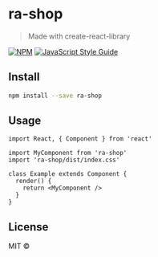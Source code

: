 # ra-shop

> Made with create-react-library

[![NPM](https://img.shields.io/npm/v/ra-shop.svg)](https://www.npmjs.com/package/ra-shop) [![JavaScript Style Guide](https://img.shields.io/badge/code_style-standard-brightgreen.svg)](https://standardjs.com)

## Install

```bash
npm install --save ra-shop
```

## Usage

```tsx
import React, { Component } from 'react'

import MyComponent from 'ra-shop'
import 'ra-shop/dist/index.css'

class Example extends Component {
  render() {
    return <MyComponent />
  }
}
```

## License

MIT © [](https://github.com/)
